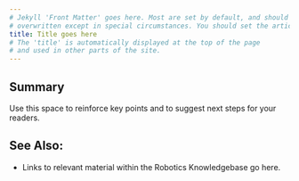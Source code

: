 ```yaml
---
# Jekyll 'Front Matter' goes here. Most are set by default, and should NOT be
# overwritten except in special circumstances. You should set the article's title:
title: Title goes here
# The 'title' is automatically displayed at the top of the page
# and used in other parts of the site.
---
```




## Summary
Use this space to reinforce key points and to suggest next steps for your readers.

## See Also:
- Links to relevant material within the Robotics Knowledgebase go here.


